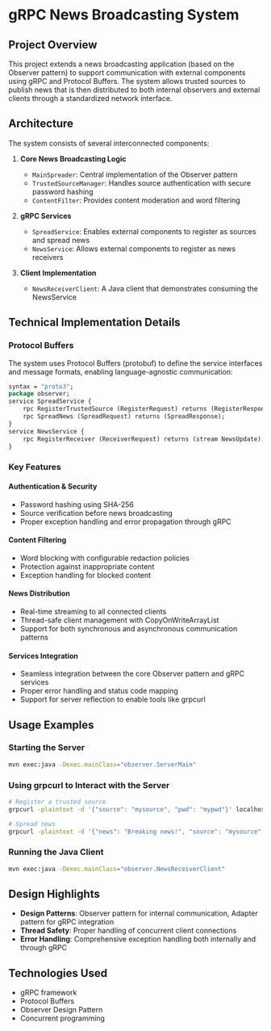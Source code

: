 # gRPC News Broadcasting System

## Project Overview
This project extends a news broadcasting application (based on the Observer pattern) to support communication with external components using gRPC and Protocol Buffers. The system allows trusted sources to publish news that is then distributed to both internal observers and external clients through a standardized network interface.

## Architecture
The system consists of several interconnected components:

1. **Core News Broadcasting Logic**
   - `MainSpreader`: Central implementation of the Observer pattern
   - `TrustedSourceManager`: Handles source authentication with secure password hashing
   - `ContentFilter`: Provides content moderation and word filtering

2. **gRPC Services**
   - `SpreadService`: Enables external components to register as sources and spread news
   - `NewsService`: Allows external components to register as news receivers

3. **Client Implementation**
   - `NewsReceiverClient`: A Java client that demonstrates consuming the NewsService

## Technical Implementation Details

### Protocol Buffers
The system uses Protocol Buffers (protobuf) to define the service interfaces and message formats, enabling language-agnostic communication:

```protobuf
syntax = "proto3";
package observer;
service SpreadService {
    rpc RegisterTrustedSource (RegisterRequest) returns (RegisterResponse);
    rpc SpreadNews (SpreadRequest) returns (SpreadResponse);
}
service NewsService {
    rpc RegisterReceiver (ReceiverRequest) returns (stream NewsUpdate);
}
```

### Key Features

#### Authentication & Security
- Password hashing using SHA-256
- Source verification before news broadcasting
- Proper exception handling and error propagation through gRPC

#### Content Filtering
- Word blocking with configurable redaction policies
- Protection against inappropriate content
- Exception handling for blocked content

#### News Distribution
- Real-time streaming to all connected clients
- Thread-safe client management with CopyOnWriteArrayList
- Support for both synchronous and asynchronous communication patterns

#### Services Integration
- Seamless integration between the core Observer pattern and gRPC services
- Proper error handling and status code mapping
- Support for server reflection to enable tools like grpcurl

## Usage Examples

### Starting the Server
```bash
mvn exec:java -Dexec.mainClass="observer.ServerMain"
```

### Using grpcurl to Interact with the Server
```bash
# Register a trusted source
grpcurl -plaintext -d '{"source": "mysource", "pwd": "mypwd"}' localhost:8080 observer.SpreadService/RegisterTrustedSource

# Spread news
grpcurl -plaintext -d '{"news": "Breaking news!", "source": "mysource", "pwd": "mypwd"}' localhost:8080 observer.SpreadService/SpreadNews
```

### Running the Java Client
```bash
mvn exec:java -Dexec.mainClass="observer.NewsReceiverClient"
```

## Design Highlights
- **Design Patterns**: Observer pattern for internal communication, Adapter pattern for gRPC integration
- **Thread Safety**: Proper handling of concurrent client connections
- **Error Handling**: Comprehensive exception handling both internally and through gRPC

## Technologies Used
- gRPC framework
- Protocol Buffers
- Observer Design Pattern
- Concurrent programming

